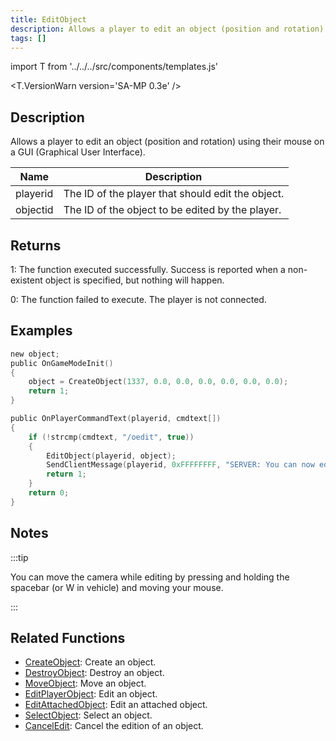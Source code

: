 ```yaml
---
title: EditObject
description: Allows a player to edit an object (position and rotation) using their mouse on a GUI (Graphical User Interface).
tags: []
---
```


import T from '../../../src/components/templates.js'

<T.VersionWarn version='SA-MP 0.3e' />

## Description

Allows a player to edit an object (position and rotation) using their mouse on a GUI (Graphical User Interface).

| Name     | Description                                       |
| -------- | ------------------------------------------------- |
| playerid | The ID of the player that should edit the object. |
| objectid | The ID of the object to be edited by the player.  |

## Returns

1: The function executed successfully. Success is reported when a non-existent object is specified, but nothing will happen.

0: The function failed to execute. The player is not connected.

## Examples

```c
new object;
public OnGameModeInit()
{
    object = CreateObject(1337, 0.0, 0.0, 0.0, 0.0, 0.0, 0.0);
    return 1;
}

public OnPlayerCommandText(playerid, cmdtext[])
{
    if (!strcmp(cmdtext, "/oedit", true))
    {
        EditObject(playerid, object);
        SendClientMessage(playerid, 0xFFFFFFFF, "SERVER: You can now edit the object!");
        return 1;
    }
    return 0;
}
```

## Notes

:::tip

You can move the camera while editing by pressing and holding the spacebar (or W in vehicle) and moving your mouse.

:::

## Related Functions

- [CreateObject](CreateObject): Create an object.
- [DestroyObject](DestroyObject): Destroy an object.
- [MoveObject](MoveObject): Move an object.
- [EditPlayerObject](EditPlayerObject): Edit an object.
- [EditAttachedObject](EditAttachedObject): Edit an attached object.
- [SelectObject](SelectObject): Select an object.
- [CancelEdit](CancelEdit): Cancel the edition of an object.

